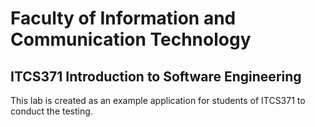 # Faculty of Information and Communication Technology

## ITCS371 Introduction to Software Engineering

This lab is created as an example application for students of ITCS371 to conduct the testing.


